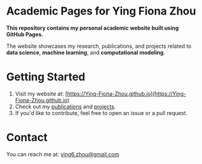 # Academic Pages for Ying Fiona Zhou

**This repository contains my personal academic website built using GitHub Pages.**

The website showcases my research, publications, and projects related to **data science**, **machine learning**, and **computational modeling**.

# Getting Started

1. Visit my website at: [https://Ying-Fiona-Zhou.github.io](https://Ying-Fiona-Zhou.github.io)
2. Check out my [publications](https://Ying-Fiona-Zhou.github.io/publications) and [projects](https://Ying-Fiona-Zhou.github.io/projects).
3. If you'd like to contribute, feel free to open an issue or a pull request.

# Contact

You can reach me at: ying6.zhou@gmail.com
